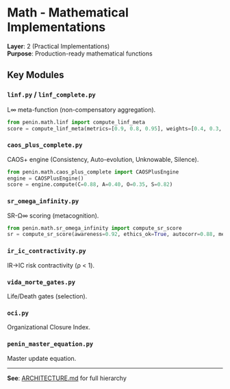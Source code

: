 # Math - Mathematical Implementations

**Layer**: 2 (Practical Implementations)  
**Purpose**: Production-ready mathematical functions  

## Key Modules

### `linf.py` / `linf_complete.py`
L∞ meta-function (non-compensatory aggregation).
```python
from penin.math.linf import compute_linf_meta
score = compute_linf_meta(metrics=[0.9, 0.8, 0.95], weights=[0.4, 0.3, 0.3], cost=0.15)
```

### `caos_plus_complete.py`
CAOS+ engine (Consistency, Auto-evolution, Unknowable, Silence).
```python
from penin.math.caos_plus_complete import CAOSPlusEngine
engine = CAOSPlusEngine()
score = engine.compute(C=0.88, A=0.40, O=0.35, S=0.82)
```

### `sr_omega_infinity.py`
SR-Ω∞ scoring (metacognition).
```python
from penin.math.sr_omega_infinity import compute_sr_score
sr = compute_sr_score(awareness=0.92, ethics_ok=True, autocorr=0.88, metacog=0.85)
```

### `ir_ic_contractivity.py`
IR→IC risk contractivity (ρ < 1).

### `vida_morte_gates.py`
Life/Death gates (selection).

### `oci.py`
Organizational Closure Index.

### `penin_master_equation.py`
Master update equation.

---

**See**: [ARCHITECTURE.md](../ARCHITECTURE.md) for full hierarchy

